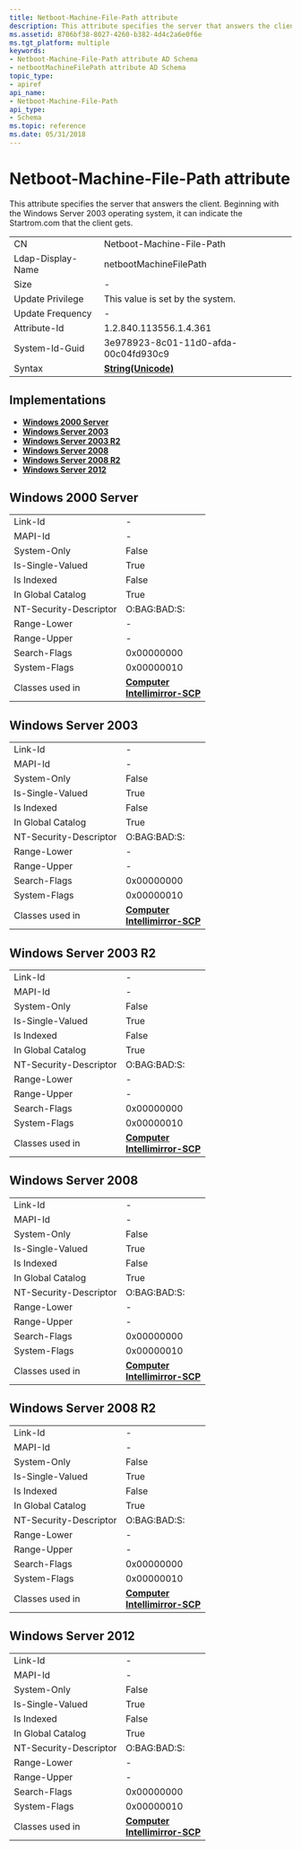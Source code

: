 ```yaml
---
title: Netboot-Machine-File-Path attribute
description: This attribute specifies the server that answers the client. Beginning with the Windows Server 2003 operating system, it can indicate the Startrom.com that the client gets.
ms.assetid: 8706bf38-8027-4260-b382-4d4c2a6e0f6e
ms.tgt_platform: multiple
keywords:
- Netboot-Machine-File-Path attribute AD Schema
- netbootMachineFilePath attribute AD Schema
topic_type:
- apiref
api_name:
- Netboot-Machine-File-Path
api_type:
- Schema
ms.topic: reference
ms.date: 05/31/2018
---
```


# Netboot-Machine-File-Path attribute

This attribute specifies the server that answers the client. Beginning with the Windows Server 2003 operating system, it can indicate the Startrom.com that the client gets.



|                   |                                             |
|-------------------|---------------------------------------------|
| CN                | Netboot-Machine-File-Path                   |
| Ldap-Display-Name | netbootMachineFilePath                      |
| Size              | \-                                          |
| Update Privilege  | This value is set by the system.            |
| Update Frequency  | \-                                          |
| Attribute-Id      | 1.2.840.113556.1.4.361                      |
| System-Id-Guid    | 3e978923-8c01-11d0-afda-00c04fd930c9        |
| Syntax            | [**String(Unicode)**](s-string-unicode.md) |



## Implementations

-   [**Windows 2000 Server**](#windows-2000-server)
-   [**Windows Server 2003**](#windows-server-2003)
-   [**Windows Server 2003 R2**](#windows-server-2003-r2)
-   [**Windows Server 2008**](#windows-server-2008)
-   [**Windows Server 2008 R2**](#windows-server-2008-r2)
-   [**Windows Server 2012**](#windows-server-2012)

## Windows 2000 Server



|                        |                                                                                                      |
|------------------------|------------------------------------------------------------------------------------------------------|
| Link-Id                | \-                                                                                                   |
| MAPI-Id                | \-                                                                                                   |
| System-Only            | False                                                                                                |
| Is-Single-Valued       | True                                                                                                 |
| Is Indexed             | False                                                                                                |
| In Global Catalog      | True                                                                                                 |
| NT-Security-Descriptor | O:BAG:BAD:S:                                                                                         |
| Range-Lower            | \-                                                                                                   |
| Range-Upper            | \-                                                                                                   |
| Search-Flags           | 0x00000000                                                                                           |
| System-Flags           | 0x00000010                                                                                           |
| Classes used in        | [**Computer**](c-computer.md)<br/> [**Intellimirror-SCP**](c-intellimirrorscp.md)<br/> |



## Windows Server 2003



|                        |                                                                                                      |
|------------------------|------------------------------------------------------------------------------------------------------|
| Link-Id                | \-                                                                                                   |
| MAPI-Id                | \-                                                                                                   |
| System-Only            | False                                                                                                |
| Is-Single-Valued       | True                                                                                                 |
| Is Indexed             | False                                                                                                |
| In Global Catalog      | True                                                                                                 |
| NT-Security-Descriptor | O:BAG:BAD:S:                                                                                         |
| Range-Lower            | \-                                                                                                   |
| Range-Upper            | \-                                                                                                   |
| Search-Flags           | 0x00000000                                                                                           |
| System-Flags           | 0x00000010                                                                                           |
| Classes used in        | [**Computer**](c-computer.md)<br/> [**Intellimirror-SCP**](c-intellimirrorscp.md)<br/> |



## Windows Server 2003 R2



|                        |                                                                                                      |
|------------------------|------------------------------------------------------------------------------------------------------|
| Link-Id                | \-                                                                                                   |
| MAPI-Id                | \-                                                                                                   |
| System-Only            | False                                                                                                |
| Is-Single-Valued       | True                                                                                                 |
| Is Indexed             | False                                                                                                |
| In Global Catalog      | True                                                                                                 |
| NT-Security-Descriptor | O:BAG:BAD:S:                                                                                         |
| Range-Lower            | \-                                                                                                   |
| Range-Upper            | \-                                                                                                   |
| Search-Flags           | 0x00000000                                                                                           |
| System-Flags           | 0x00000010                                                                                           |
| Classes used in        | [**Computer**](c-computer.md)<br/> [**Intellimirror-SCP**](c-intellimirrorscp.md)<br/> |



## Windows Server 2008



|                        |                                                                                                      |
|------------------------|------------------------------------------------------------------------------------------------------|
| Link-Id                | \-                                                                                                   |
| MAPI-Id                | \-                                                                                                   |
| System-Only            | False                                                                                                |
| Is-Single-Valued       | True                                                                                                 |
| Is Indexed             | False                                                                                                |
| In Global Catalog      | True                                                                                                 |
| NT-Security-Descriptor | O:BAG:BAD:S:                                                                                         |
| Range-Lower            | \-                                                                                                   |
| Range-Upper            | \-                                                                                                   |
| Search-Flags           | 0x00000000                                                                                           |
| System-Flags           | 0x00000010                                                                                           |
| Classes used in        | [**Computer**](c-computer.md)<br/> [**Intellimirror-SCP**](c-intellimirrorscp.md)<br/> |



## Windows Server 2008 R2



|                        |                                                                                                      |
|------------------------|------------------------------------------------------------------------------------------------------|
| Link-Id                | \-                                                                                                   |
| MAPI-Id                | \-                                                                                                   |
| System-Only            | False                                                                                                |
| Is-Single-Valued       | True                                                                                                 |
| Is Indexed             | False                                                                                                |
| In Global Catalog      | True                                                                                                 |
| NT-Security-Descriptor | O:BAG:BAD:S:                                                                                         |
| Range-Lower            | \-                                                                                                   |
| Range-Upper            | \-                                                                                                   |
| Search-Flags           | 0x00000000                                                                                           |
| System-Flags           | 0x00000010                                                                                           |
| Classes used in        | [**Computer**](c-computer.md)<br/> [**Intellimirror-SCP**](c-intellimirrorscp.md)<br/> |



## Windows Server 2012



|                        |                                                                                                      |
|------------------------|------------------------------------------------------------------------------------------------------|
| Link-Id                | \-                                                                                                   |
| MAPI-Id                | \-                                                                                                   |
| System-Only            | False                                                                                                |
| Is-Single-Valued       | True                                                                                                 |
| Is Indexed             | False                                                                                                |
| In Global Catalog      | True                                                                                                 |
| NT-Security-Descriptor | O:BAG:BAD:S:                                                                                         |
| Range-Lower            | \-                                                                                                   |
| Range-Upper            | \-                                                                                                   |
| Search-Flags           | 0x00000000                                                                                           |
| System-Flags           | 0x00000010                                                                                           |
| Classes used in        | [**Computer**](c-computer.md)<br/> [**Intellimirror-SCP**](c-intellimirrorscp.md)<br/> |



 

 





